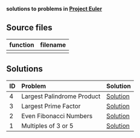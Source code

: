**solutions to problems in [Project Euler](https://projecteuler.net/archives)**

## Source files

|function|filename|
|:---|:---|
|||

## Solutions

|ID| Problem| Solution|
|:---|:---|:---|
|4| Largest Palindrome Product | [Solution](004_Largestpalindromeproduct.cpp)|
|3| Largest Prime Factor| [Solution](003_primefactor.cpp)|
|2| Even Fibonacci Numbers| [Solution](002_even_fibonacci.cpp)|
|1|	Multiples of 3 or 5| [Solution](001_Multiplesof3and5.cpp)|